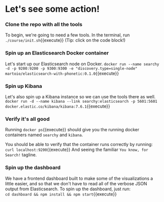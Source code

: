 # Let's see some action!

### Clone the repo with all the tools
To begin, we're going to need a few tools. In the terminal, run `./course/init.sh`{{execute}} (Tip: click on the code block!)

### Spin up an Elasticsearch Docker container
Let's start up our Elasticsearch node on Docker.
`docker run --name searchy -d -p 9200:9200 -p 9300:9300 -e "discovery.type=single-node" martoio/elasticsearch-with-phonetic:0.1.0`{{execute}}

### Spin up Kibana
Let's also spin up a Kibana instance so we can use the tools there as well.
`docker run -d --name kibana --link searchy:elasticsearch -p 5601:5601 docker.elastic.co/kibana/kibana:7.6.1`{{execute}}

### Verify it's all good
Running `docker ps`{{execute}} should give you the running docker containers named `searchy` and `kibana`.

You should be able to verify that the container runs correctly by running:
`curl localhost:9200`{{execute}}
And seeing the familiar `You know, for Search!` tagline.

### Spin up the dashboard
We have a frontend dashboard built to make some of the visualizations a little easier, and so that we don't have to read all of the verbose JSON output from Elasticsearch. To spin up the dashboard, just run: <br>
`cd dashboard && npm install && npm start`{{execute}}

